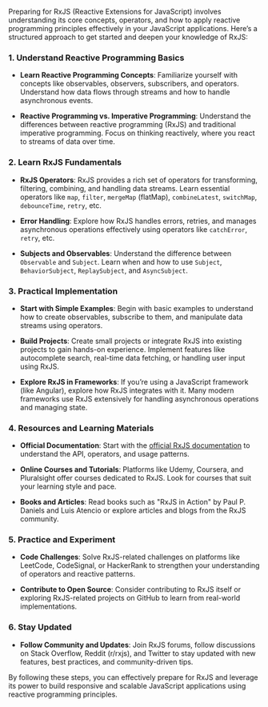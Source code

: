 Preparing for RxJS (Reactive Extensions for JavaScript) involves understanding its core concepts, operators, and how to apply reactive programming principles effectively in your JavaScript applications. Here’s a structured approach to get started and deepen your knowledge of RxJS:

### 1. Understand Reactive Programming Basics

- **Learn Reactive Programming Concepts**: Familiarize yourself with concepts like observables, observers, subscribers, and operators. Understand how data flows through streams and how to handle asynchronous events.

- **Reactive Programming vs. Imperative Programming**: Understand the differences between reactive programming (RxJS) and traditional imperative programming. Focus on thinking reactively, where you react to streams of data over time.

### 2. Learn RxJS Fundamentals

- **RxJS Operators**: RxJS provides a rich set of operators for transforming, filtering, combining, and handling data streams. Learn essential operators like `map`, `filter`, `mergeMap` (flatMap), `combineLatest`, `switchMap`, `debounceTime`, `retry`, etc.

- **Error Handling**: Explore how RxJS handles errors, retries, and manages asynchronous operations effectively using operators like `catchError`, `retry`, etc.

- **Subjects and Observables**: Understand the difference between `Observable` and `Subject`. Learn when and how to use `Subject`, `BehaviorSubject`, `ReplaySubject`, and `AsyncSubject`.

### 3. Practical Implementation

- **Start with Simple Examples**: Begin with basic examples to understand how to create observables, subscribe to them, and manipulate data streams using operators.

- **Build Projects**: Create small projects or integrate RxJS into existing projects to gain hands-on experience. Implement features like autocomplete search, real-time data fetching, or handling user input using RxJS.

- **Explore RxJS in Frameworks**: If you’re using a JavaScript framework (like Angular), explore how RxJS integrates with it. Many modern frameworks use RxJS extensively for handling asynchronous operations and managing state.

### 4. Resources and Learning Materials

- **Official Documentation**: Start with the [official RxJS documentation](https://rxjs.dev/) to understand the API, operators, and usage patterns.

- **Online Courses and Tutorials**: Platforms like Udemy, Coursera, and Pluralsight offer courses dedicated to RxJS. Look for courses that suit your learning style and pace.

- **Books and Articles**: Read books such as "RxJS in Action" by Paul P. Daniels and Luis Atencio or explore articles and blogs from the RxJS community.

### 5. Practice and Experiment

- **Code Challenges**: Solve RxJS-related challenges on platforms like LeetCode, CodeSignal, or HackerRank to strengthen your understanding of operators and reactive patterns.

- **Contribute to Open Source**: Consider contributing to RxJS itself or exploring RxJS-related projects on GitHub to learn from real-world implementations.

### 6. Stay Updated

- **Follow Community and Updates**: Join RxJS forums, follow discussions on Stack Overflow, Reddit (r/rxjs), and Twitter to stay updated with new features, best practices, and community-driven tips.

By following these steps, you can effectively prepare for RxJS and leverage its power to build responsive and scalable JavaScript applications using reactive programming principles.